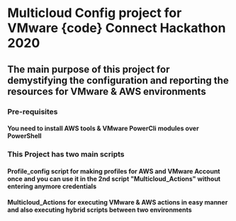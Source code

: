 # Multicloud Config project for VMware {code} Connect Hackathon 2020

## The main purpose of this project for demystifying the configuration and reporting the resources for VMware & AWS environments  

### Pre-requisites

####    **You need to install AWS tools & VMware PowerCli modules over PowerShell**

### This Project has two main scripts
#### **Profile_config script for making profiles for AWS and VMware Account once and you can use it in the 2nd script "Multicloud_Actions" without entering anymore credentials**
#### **Multicloud_Actions for executing VMware & AWS actions in easy manner and also executing hybrid scripts between two environments**
